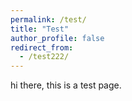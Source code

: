 ```yaml
---
permalink: /test/
title: "Test"
author_profile: false
redirect_from: 
  - /test222/
---
```


hi there, this is a test page.